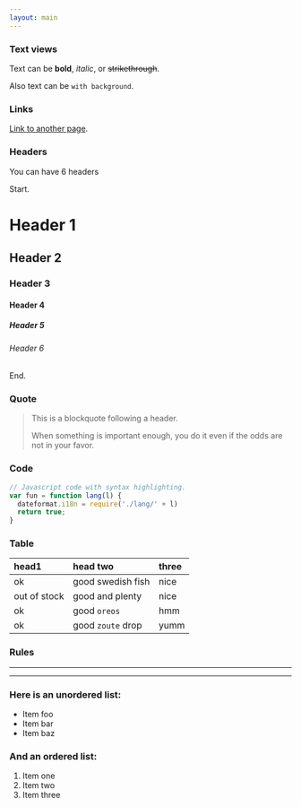 ```yaml
---
layout: main
---
```


### Text views

Text can be **bold**, _italic_, or ~~strikethrough~~.

Also text can be `with background`.

### Links

[Link to another page](another-page).

### Headers

You can have 6 headers

Start.

# [](#header-1)Header 1

## [](#header-2)Header 2

### [](#header-3)Header 3

#### [](#header-4)Header 4

##### [](#header-5)Header 5

###### [](#header-6)Header 6

End.

### Quote

> This is a blockquote following a header.
>
> When something is important enough, you do it even if the odds are not in your favor.

### Code

```js
// Javascript code with syntax highlighting.
var fun = function lang(l) {
  dateformat.i18n = require('./lang/' + l)
  return true;
}
```

### Table

| head1        | head two          | three |
|:-------------|:------------------|:------|
| ok           | good swedish fish | nice  |
| out of stock | good and plenty   | nice  |
| ok           | good `oreos`      | hmm   |
| ok           | good `zoute` drop | yumm  |

### Rules

---

* * *

### Here is an unordered list:

*   Item foo
*   Item bar
*   Item baz

### And an ordered list:

1.  Item one
1.  Item two
1.  Item three

